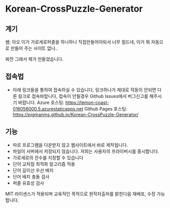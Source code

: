 # Korean-CrossPuzzle-Generator
## 계기
쌤: 아오 이거 가로세로퍼즐을 하나하나 직접만들어야되서 너무 힘드네, 이거 뭐 자동으로 만들어 주는 사이트 없나.. 

짜잔 그래서 제가 만들었습니다. 

## 접속법
- 아래 링크들을 통하여 접속하실 수 있습니다, 링크하나가 제대로 작동이 안되면 다른 링크로 접속바랍니다, 접속이 안될경우 Github Issues에서 버그신고를 해주시기 바랍니다. 
Azure 호스팅: https://lemon-coast-016056000.5.azurestaticapps.net
Github Pages 호스팅: https://pigmanms.github.io/Korean-CrossPuzzle-Generator/
## 기능
- 따로 프로그램을 다운받지 않고 웹사이트에서 바로 제작됩니다. 
- 파일이 서버에서 저장되지 않습니다. 저희는 사용자의 프라이버시를 중시합니다. 
- 가로세로의 칸수를 지정할 수 있습니다
- 단어 교차점 최적화 알고리즘 적용
- 단어 길이선 우선 배치
- 단어 배치 충돌 검사
- 퍼즐 유효성 검사


MIT 라이센스가 적용되며 교육적인 목적으로 원작자출처를 밝힌다음 재배포, 수정 가능합니다.

